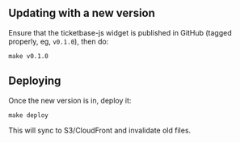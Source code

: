 ## Updating with a new version

Ensure that the ticketbase-js widget is published in GitHub (tagged properly, eg, `v0.1.0`), then do:

    make v0.1.0

## Deploying

Once the new version is in, deploy it:

    make deploy

This will sync to S3/CloudFront and invalidate old files.
